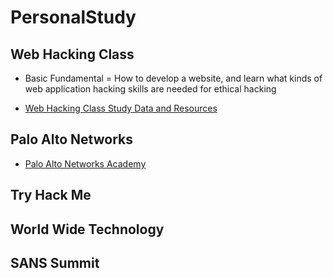 # PersonalStudy

## Web Hacking Class

* Basic Fundamental = How to develop a website, and learn what kinds of web application hacking skills are needed for ethical hacking
  
* [Web Hacking Class Study Data and Resources](https://github.com/SEUNGHO-Y00/Web-Hacking-Class)

## Palo Alto Networks

* [Palo Alto Networks Academy](https://paloaltonetworksacademy.net/)

## Try Hack Me

## World Wide Technology

## SANS Summit

